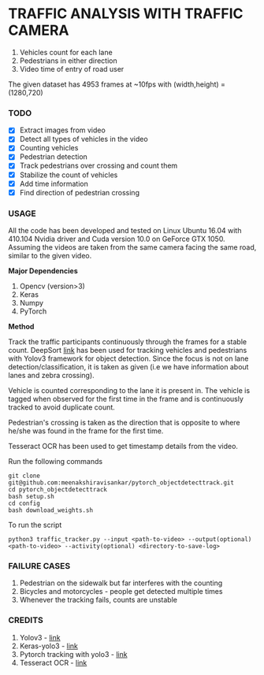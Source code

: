 # TRAFFIC ANALYSIS WITH TRAFFIC CAMERA

1. Vehicles count for each lane
2. Pedestrians in either direction
3. Video time of entry of road user

The given dataset has 4953 frames at ~10fps with (width,height) = (1280,720)

### TODO
- [x] Extract images from video
- [x] Detect all types of vehicles in the video
- [x] Counting vehicles
- [x] Pedestrian detection
- [x] Track pedestrians over crossing and count them
- [x] Stabilize the count of vehicles
- [x] Add time information
- [x] Find direction of pedestrian crossing 

### USAGE
All the code has been developed and tested on Linux Ubuntu 16.04 with 410.104  Nvidia driver and Cuda version 10.0 on GeForce GTX 1050. Assuming the videos are taken from the same camera facing the same road, similar to the given video. 

**Major Dependencies**
1. Opencv (version>3)
2. Keras
3. Numpy
4. PyTorch

<!-- **Method 1** 

Perform object detection for both vehicles and pedestrians. Maintain count when entering, present and moving out of the frame. Assumption is that the traffic flow is in horizontal direction and a zebra crossing is along vertical.
```
git clone git@github.com:meenakshiravisankar/keras-yolo3.git
cd keras-yolo3
wget https://pjreddie.com/media/files/yolov3.weights
python3 convert.py yolov3.cfg yolov3.weights model_data/yolo.h5
```
To run
```
python3 yolo_video.py --input <path-to-video>
```

The above generates a video with detection and counts traffic participants. It also generates log file with the time at which they are counted. The computation for object detection is ~0.23s per frame. -->

**Method**

Track the traffic participants continuously through the frames for a stable count. DeepSort [link](https://arxiv.org/abs/1703.07402) has been used for tracking vehicles and pedestrians with Yolov3 framework for object detection. Since the focus is not on lane detection/classification, it is taken as given (i.e we have information about lanes and zebra crossing). 

Vehicle is counted corresponding to the lane it is present in. The vehicle is tagged when observed for the first time in the frame and is continuously tracked to avoid duplicate count.

Pedestrian's crossing is taken as the direction that is opposite to where he/she was found in the frame for the first time.  

Tesseract OCR has been used to get timestamp details from the video. 

Run the following commands
```
git clone git@github.com:meenakshiravisankar/pytorch_objectdetecttrack.git
cd pytorch_objectdetecttrack
bash setup.sh
cd config
bash download_weights.sh
```
To run the script
```
python3 traffic_tracker.py --input <path-to-video> --output(optional) <path-to-video> --activity(optional) <directory-to-save-log>
```

### FAILURE CASES
1. Pedestrian on the sidewalk but far interferes with the counting
2. Bicycles and motorcycles - people get detected multiple times
3. Whenever the tracking fails, counts are unstable

### CREDITS
1. Yolov3 - [link](https://github.com/pjreddie/darknet)
2. Keras-yolo3 - [link](https://github.com/meenakshiravisankar/keras-yolo3)
3. Pytorch tracking with yolo3 - [link](https://github.com/cfotache/pytorch_objectdetecttrack)
4. Tesseract OCR - [link](https://github.com/tesseract-ocr/tesseract)
   
<!-- Original Readme.md -->
<!-- # PyTorch Object Detection and Tracking
Object detection in images, and tracking across video frames

Full story at:
https://towardsdatascience.com/object-detection-and-tracking-in-pytorch-b3cf1a696a98

References:
1. YOLOv3: https://pjreddie.com/darknet/yolo/
2. Erik Lindernoren's YOLO implementation: https://github.com/eriklindernoren/PyTorch-YOLOv3
3. YOLO paper: https://pjreddie.com/media/files/papers/YOLOv3.pdf
4. SORT paper: https://arxiv.org/pdf/1602.00763.pdf
5. Alex Bewley's SORT implementation: https://github.com/abewley/sort
6. Installing Python 3.6 and Torch 1.0: https://medium.com/@chrisfotache/getting-started-with-fastai-v1-the-easy-way-using-python-3-6-apt-and-pip-772386952d03 -->
